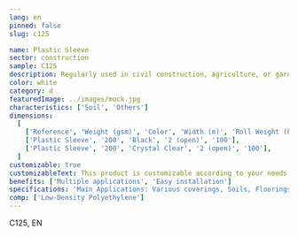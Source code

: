 ```yaml
---
lang: en
pinned: false
slug: c125

name: Plastic Sleeve
sector: construction
sample: C125
description: Regularly used in civil construction, agriculture, or gardening. The plastic sleeve can be applied as wall protection or to cover products that need to be kept dry and protected from moisture, or even in flooring applications.
color: white
category: d
featuredImage: ../images/mock.jpg
characteristics: ['Soil', 'Others']
dimensions:
  [
    ['Reference', 'Weight (gsm)', 'Color', 'Width (m)', 'Roll Weight (kg)'],
    ['Plastic Sleeve', '200', 'Black', '2 (open)', '100'],
    ['Plastic Sleeve', '200', 'Crystal Clear', '2 (open)', '100'],
  ]
customizable: true
customizableText: This product is customizable according to your needs. Contact us for more information.
benefits: ['Multiple applications', 'Easy installation']
specifications: 'Main Applications: Various coverings, Soils, Floorings, Protection'
comp: ['Low-Density Polyethylene']
---
```


C125, EN
